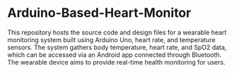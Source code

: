 # Arduino-Based-Heart-Monitor

This repository hosts the source code and design files for a wearable heart monitoring system built using Arduino Uno, heart rate, and temperature sensors. The system gathers body temperature, heart rate, and SpO2 data, which can be accessed via an Android app connected through Bluetooth. The wearable device aims to provide real-time health monitoring for users.
